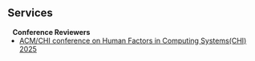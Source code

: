 ## Services

<h4 style="margin:0 10px 0;">Conference Reviewers</h4>

<ul style="margin:0 0 5px;">
  <li><a href="https://chi2025.acm.org/"><autocolor>ACM/CHI conference on Human Factors in Computing Systems(CHI) 2025</autocolor></a></li>
</ul>
